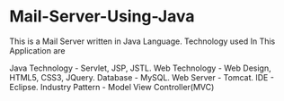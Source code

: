 # Mail-Server-Using-Java

This is a Mail Server written in Java Language. Technology used In This Application are 

Java Technology - Servlet, JSP, JSTL.
Web Technology - Web Design, HTML5, CSS3, JQuery.
Database - MySQL.
Web Server - Tomcat.
IDE - Eclipse.
Industry Pattern - Model View Controller(MVC)
